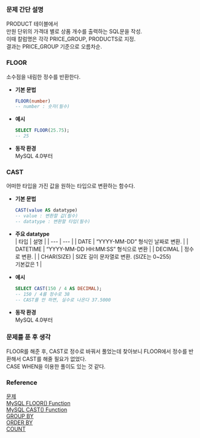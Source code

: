 ### 문제 간단 설명
PRODUCT 테이블에서<br>
만원 단위의 가격대 별로 상품 개수를 출력하는 SQL문을 작성.<br>
이때 칼럼명은 각각 PRICE_GROUP, PRODUCTS로 지정.<br>
결과는 PRICE_GROUP 기준으로 오름차순.<br>

### FLOOR
소수점을 내림한 정수를 반환한다.<br>
- **기본 문법**<br>
    ```sql
    FLOOR(number)
    -- number : 숫자(필수)
    ```
- **예시**<br>
    ```sql
    SELECT FLOOR(25.75);
    -- 25
    ```
- **동작 환경**<br>
    MySQL 4.0부터

### CAST
어떠한 타입을 가진 값을 원하는 타입으로 변환하는 함수다.<br>
- **기본 문법**<br>
    ```sql
    CAST(value AS datatype)
    -- value : 변환할 값(필수)
    -- datatype : 변환할 타입(필수)
    ```
- **주요 datatype**<br>
    | 타입 | 설명 |
    | --- | --- |
    | DATE | “YYYY-MM-DD” 형식인 날짜로 변환. |
    | DATETIME | “YYYY-MM-DD HH:MM:SS” 형식으로 변환 |
    | DECIMAL | 정수로 변환. |
    | CHAR(SIZE) | SIZE 길이 문자열로 변환. (SIZE는 0~255)<br>기본값은 1 |
- **예시**<br>
    ```sql
    SELECT CAST(150 / 4 AS DECIMAL);
    -- 150 / 4를 정수로 38
    -- CAST를 안 하면, 실수로 나온다 37.5000
    ```
    
- **동작 환경**<br>
    MySQL 4.0부터

### 문제를 푼 후 생각
FLOOR를 해준 후, CAST로 정수로 바꿔서 풀었는데 찾아보니 FLOOR에서 정수를 반환해서 CAST를 해줄 필요가 없었다.<br>
CASE WHEN을 이용한 풀이도 있는 것 같다.<br>

### Reference
[문제](https://school.programmers.co.kr/learn/courses/30/lessons/131530)<br>
[MySQL FLOOR() Function](https://www.w3schools.com/sql/func_mysql_floor.asp)<br>
[MySQL CAST() Function](https://www.w3schools.com/sql/func_mysql_cast.asp)<br>
[GROUP BY](https://github.com/gitubanana/SQL_study/tree/main/select/재구매가_일어난_상품과_회원_리스트_구하기#group-by)<br>
[ORDER BY](https://github.com/gitubanana/SQL_study/blob/main/select/%EC%9D%B8%EA%B8%B0%EC%9E%88%EB%8A%94_%EC%95%84%EC%9D%B4%EC%8A%A4%ED%81%AC%EB%A6%BC/README.md#order-by)<br>
[COUNT](https://github.com/gitubanana/SQL_study/tree/main/sum_max_min#count)<br>
